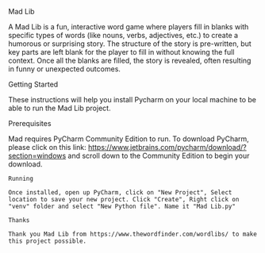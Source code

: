 Mad Lib

 A Mad Lib is a fun, interactive word game where players fill in blanks with specific types of words
(like nouns, verbs, adjectives, etc.) to create a humorous or surprising story.
The structure of the story is pre-written, but key parts are left blank for the player to fill in
without knowing the full context. Once all the blanks are filled, the story is revealed,
often resulting in funny or unexpected outcomes.


Getting Started

These instructions will help you install Pycharm on your local machine to be able to run the Mad Lib project.

Prerequisites

Mad requires PyCharm Community Edition to run. To download PyCharm, please click on this link: https://www.jetbrains.com/pycharm/download/?section=windows
and scroll down to the Community Edition to begin your download.

```
Running

Once installed, open up PyCharm, click on "New Project", Select location to save your new project. Click "Create", Right click on "venv" folder and select "New Python file". Name it "Mad Lib.py"

```

```
Thanks

Thank you Mad Lib from https://www.thewordfinder.com/wordlibs/ to make this project possible. 
